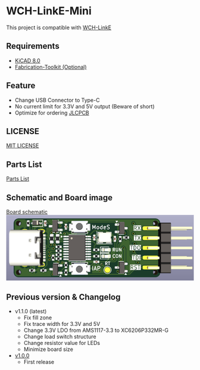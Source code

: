 # WCH-LinkE-Mini

This project is compatible with [WCH-LinkE](https://www.wch-ic.com/products/WCH-Link.html)

## Requirements
* [KiCAD 8.0](https://www.kicad.org/)
* [Fabrication-Toolkit (Optional)](https://github.com/bennymeg/Fabrication-Toolkit)

## Feature
* Change USB Connector to Type-C
* No current limit for 3.3V and 5V output (Beware of short)
* Optimize for ordering [JLCPCB](https://jlcpcb.com)

## LICENSE
[MIT LICENSE](/LICENSE)

## Parts List
[Parts List](/production/bom.csv)

## Schematic and Board image
[Board schematic](WCH-LinkE-Mini.pdf)  
![Board Image](WCH-LinkE-Mini.png)

## Previous version & Changelog

- v1.1.0 (latest)
  - Fix fill zone
  - Fix trace width for 3.3V and 5V
  - Change 3.3V LDO from AMS1117-3.3 to XC6206P332MR-G
  - Change load switch structure
  - Change resistor value for LEDs
  - Minimize board size
- [v1.0.0](https://github.com/21km43/WCH-LinkE/tree/f1d92fe91850c45036395253008bbfae57f4c86a)
  - First release
